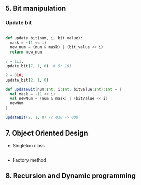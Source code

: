 
## 5. Bit manipulation

### Update bit

```python

def update_bit(num, i, bit_value):
  mask = ~(1 << i)
  new_num = (num & mask) | (bit_value << i)
  return new_num

7 = 111, 
update_bit(7, 1, 0)  # 5: 101

2 = 010,
update_bit(2, 1, 0)

```

```scala
def updateBit(num:Int, i:Int, bitValue:Int):Int = {
  val mask = ~(1 << i)
  val newNum = (num & mask) | (bitValue << i)
  newNum
}

updateBit(2, 1, 0) // 010 -> 000

```

## 7. Object Oriented Design

* Singleton class
```python
```
+ Factory method


## 8. Recursion and Dynamic programming

